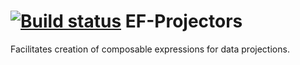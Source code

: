 [![Build status](https://ci.appveyor.com/api/projects/status/g53wi9gp9lbnoc0s)](https://ci.appveyor.com/project/vinneyk/ef-projectors)
EF-Projectors
=============

Facilitates creation of composable expressions for data projections. 